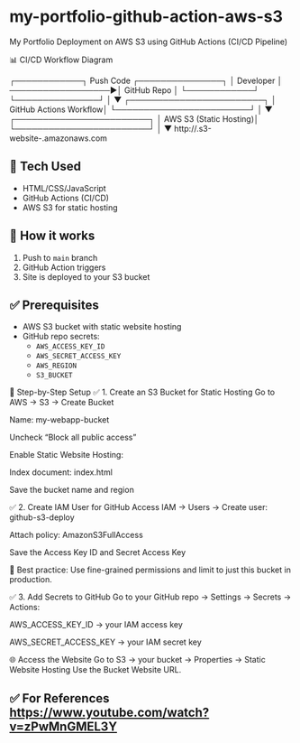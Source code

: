 # my-portfolio-github-action-aws-s3
My Portfolio Deployment on AWS S3 using GitHub Actions (CI/CD Pipeline)

📊 CI/CD Workflow Diagram

┌────────────┐      Push Code     ┌───────────────┐
│  Developer │ ──────────────────►│ GitHub Repo   │
└────────────┘                    └───────────────┘
                                       │
                                       ▼
                          ┌────────────────────────┐
                          │ GitHub Actions Workflow│
                          └────────────────────────┘
                                       │
                                       ▼
                          ┌────────────────────────┐
                          │ AWS S3 (Static Hosting)│
                          └────────────────────────┘
                                       │
                                       ▼
                          http://<bucket>.s3-website-<region>.amazonaws.com
                

## 🔧 Tech Used

- HTML/CSS/JavaScript
- GitHub Actions (CI/CD)
- AWS S3 for static hosting

## 🚀 How it works

1. Push to `main` branch
2. GitHub Action triggers
3. Site is deployed to your S3 bucket

## ✅ Prerequisites

- AWS S3 bucket with static website hosting
- GitHub repo secrets:
  - `AWS_ACCESS_KEY_ID`
  - `AWS_SECRET_ACCESS_KEY`
  - `AWS_REGION`
  - `S3_BUCKET`

🔹 Step-by-Step Setup
✅ 1. Create an S3 Bucket for Static Hosting
Go to AWS → S3 → Create Bucket

Name: my-webapp-bucket

Uncheck “Block all public access”

Enable Static Website Hosting:

Index document: index.html

Save the bucket name and region

✅ 2. Create IAM User for GitHub Access
IAM → Users → Create user: github-s3-deploy

Attach policy: AmazonS3FullAccess

Save the Access Key ID and Secret Access Key

🔐 Best practice: Use fine-grained permissions and limit to just this bucket in production.

✅ 3. Add Secrets to GitHub
Go to your GitHub repo → Settings → Secrets → Actions:

AWS_ACCESS_KEY_ID → your IAM access key

AWS_SECRET_ACCESS_KEY → your IAM secret key

🌐 Access the Website
Go to S3 → your bucket → Properties → Static Website Hosting
Use the Bucket Website URL.

## ✅ For References https://www.youtube.com/watch?v=zPwMnGMEL3Y

